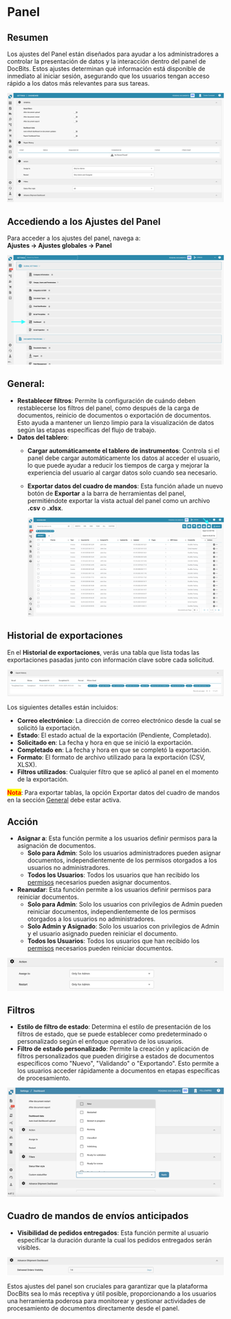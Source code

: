 # Panel

## Resumen

Los ajustes del Panel están diseñados para ayudar a los administradores a controlar la presentación de datos y la interacción dentro del panel de DocBits. Estos ajustes determinan qué información está disponible de inmediato al iniciar sesión, asegurando que los usuarios tengan acceso rápido a los datos más relevantes para sus tareas.

![](https://raw.githubusercontent.com/Fellow-Consulting-AG/docbits/refs/heads/main/readme/.gitbook/assets/dashboard_settings_1.png)

## Accediendo a los Ajustes del Panel

Para acceder a los ajustes del panel, navega a:\
**Ajustes → Ajustes globales → Panel**

![](https://raw.githubusercontent.com/Fellow-Consulting-AG/docbits/refs/heads/main/readme/.gitbook/assets/settings_dashboard.png)

## **General**:

* **Restablecer filtros**: Permite la configuración de cuándo deben restablecerse los filtros del panel, como después de la carga de documentos, reinicio de documentos o exportación de documentos. Esto ayuda a mantener un lienzo limpio para la visualización de datos según las etapas específicas del flujo de trabajo.
* **Datos del tablero**:
  * **Cargar automáticamente el tablero de instrumentos**: Controla si el panel debe cargar automáticamente los datos al acceder el usuario, lo que puede ayudar a reducir los tiempos de carga y mejorar la experiencia del usuario al cargar datos solo cuando sea necesario.
  *   **Exportar datos del cuadro de mandos**: Esta función añade un nuevo botón de **Exportar** a la barra de herramientas del panel, permitiéndote exportar la vista actual del panel como un archivo **.csv** o **.xlsx**.

      ![](https://raw.githubusercontent.com/Fellow-Consulting-AG/docbits/refs/heads/main/readme/.gitbook/assets/dashboard_settings_3.png)

## **Historial de exportaciones**

En el **Historial de exportaciones**, verás una tabla que lista todas las exportaciones pasadas junto con información clave sobre cada solicitud.

![](https://raw.githubusercontent.com/Fellow-Consulting-AG/docbits/refs/heads/main/readme/.gitbook/assets/dashboard_settings_4.png)

Los siguientes detalles están incluidos:

* **Correo electrónico**: La dirección de correo electrónico desde la cual se solicitó la exportación.
* **Estado**: El estado actual de la exportación (Pendiente, Completado).
* **Solicitado en**: La fecha y hora en que se inició la exportación.
* **Completado en**: La fecha y hora en que se completó la exportación.
* **Formato**: El formato de archivo utilizado para la exportación (CSV, XLSX).
* **Filtros utilizados**: Cualquier filtro que se aplicó al panel en el momento de la exportación.

<mark style="color:red;">**Nota**</mark>: Para exportar tablas, la opción Exportar datos del cuadro de mandos en la sección [General](./#general) debe estar activa.

## **Acción**

* **Asignar a**: Esta función permite a los usuarios definir permisos para la asignación de documentos.
  * **Solo para Admin**: Solo los usuarios administradores pueden asignar documentos, independientemente de los permisos otorgados a los usuarios no administradores.
  * **Todos los Usuarios**: Todos los usuarios que han recibido los [permisos](../groups-users-and-permissions/groups-and-permissions/activating-permissions.md) necesarios pueden asignar documentos.
* **Reanudar**: Esta función permite a los usuarios definir permisos para reiniciar documentos.
  * **Solo para Admin**: Solo los usuarios con privilegios de Admin pueden reiniciar documentos, independientemente de los permisos otorgados a los usuarios no administradores.
  * **Solo Admin y Asignado**: Solo los usuarios con privilegios de Admin y el usuario asignado pueden reiniciar el documento.
  * **Todos los Usuarios**: Todos los usuarios que han recibido los [permisos](../groups-users-and-permissions/groups-and-permissions/activating-permissions.md) necesarios pueden reiniciar documentos.

![](https://raw.githubusercontent.com/Fellow-Consulting-AG/docbits/refs/heads/main/readme/.gitbook/assets/dashboard_settings_2.png)

## **Filtros**

* **Estilo de filtro de estado**: Determina el estilo de presentación de los filtros de estado, que se puede establecer como predeterminado o personalizado según el enfoque operativo de los usuarios.
* **Filtro de estado personalizado**: Permite la creación y aplicación de filtros personalizados que pueden dirigirse a estados de documentos específicos como "Nuevo", "Validando" o "Exportando". Esto permite a los usuarios acceder rápidamente a documentos en etapas específicas de procesamiento.

![](https://raw.githubusercontent.com/Fellow-Consulting-AG/docbits/refs/heads/main/readme/.gitbook/assets/dashboard_settings_5.png)

## Cuadro de mandos de envíos anticipados

* **Visibilidad de pedidos entregados**: Esta función permite al usuario especificar la duración durante la cual los pedidos entregados serán visibles.

![](https://raw.githubusercontent.com/Fellow-Consulting-AG/docbits/refs/heads/main/readme/.gitbook/assets/dashboard_settings_6.png)

Estos ajustes del panel son cruciales para garantizar que la plataforma DocBits sea lo más receptiva y útil posible, proporcionando a los usuarios una herramienta poderosa para monitorear y gestionar actividades de procesamiento de documentos directamente desde el panel.
